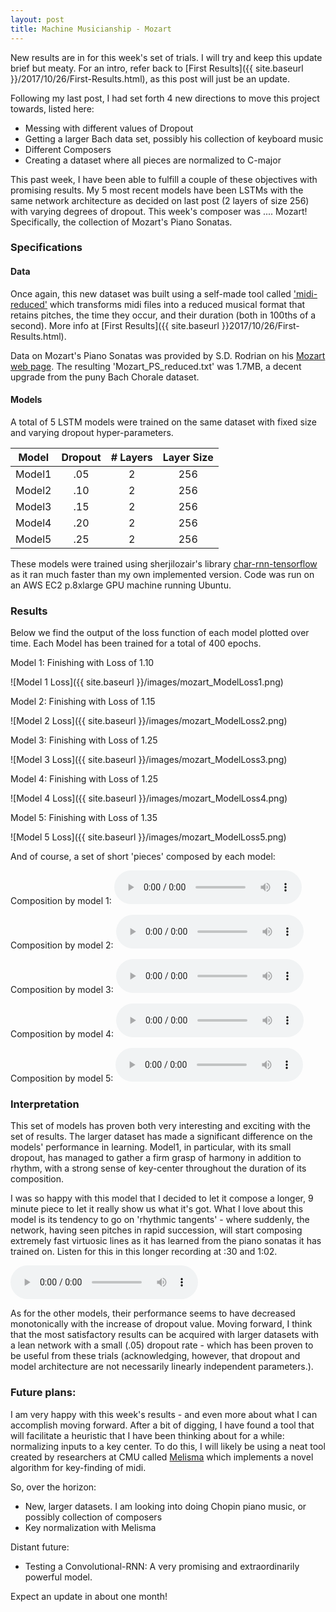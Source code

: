 ```yaml
---
layout: post
title: Machine Musicianship - Mozart
---
```


New results are in for this week's set of trials. I will try and keep this
update brief but meaty. For an intro, refer back to [First Results]({{ site.baseurl }}/2017/10/26/First-Results.html),
as this post will just be an update.

Following my last post, I had set forth 4 new directions to move this project
towards, listed here:

* Messing with different values of Dropout
* Getting a larger Bach data set, possibly his collection of keyboard music
* Different Composers
* Creating a dataset where all pieces are normalized to C-major

This past week, I have been able to fulfill a couple of these objectives with
promising results. My 5 most recent models have been LSTMs with the same network
architecture as decided on last post (2 layers of size 256) with varying degrees
of dropout. This week's composer was .... Mozart! Specifically, the collection
of Mozart's Piano Sonatas.

### Specifications
#### Data
Once again, this new dataset was built using a self-made tool called ['midi-reduced'](https://github.com/machine-music/midi-reduced)
which transforms midi files into a reduced musical format that retains pitches,
the time they occur, and their duration (both in 100ths of a second). More info
at [First Results]({{ site.baseurl }}2017/10/26/First-Results.html).

Data on Mozart's Piano Sonatas was provided by S.D. Rodrian on his [Mozart
web page](http://mozart.sdrodrian.com/). The resulting 'Mozart_PS_reduced.txt'
was 1.7MB, a decent upgrade from the puny Bach Chorale dataset.

#### Models
A total of 5 LSTM models were trained on the same dataset with fixed size and
varying dropout hyper-parameters.

| Model | Dropout | # Layers | Layer Size |
|:-----:|:-------:|:--------:|:----------:|
| Model1|      .05|         2|         256|
| Model2|      .10|         2|         256|
| Model3|      .15|         2|         256|
| Model4|      .20|         2|         256|
| Model5|      .25|         2|         256|

These models were trained using sherjilozair's library [char-rnn-tensorflow](https://github.com/sherjilozair/char-rnn-tensorflow)
as it ran much faster than my own implemented version. Code was run on
an AWS EC2 p.8xlarge GPU machine running Ubuntu.

### Results

Below we find the output of the loss function of each model plotted over time.
Each Model has been trained for a total of 400 epochs.


Model 1: Finishing with Loss of 1.10

![Model 1 Loss]({{ site.baseurl }}/images/mozart_ModelLoss1.png)


Model 2: Finishing with Loss of 1.15

![Model 2 Loss]({{ site.baseurl }}/images/mozart_ModelLoss2.png)


Model 3: Finishing with Loss of 1.25

![Model 3 Loss]({{ site.baseurl }}/images/mozart_ModelLoss3.png)


Model 4: Finishing with Loss of 1.25

![Model 4 Loss]({{ site.baseurl }}/images/mozart_ModelLoss4.png)


Model 5:  Finishing with Loss of 1.35

![Model 5 Loss]({{ site.baseurl }}/images/mozart_ModelLoss5.png)


And of course, a set of short 'pieces' composed by each model:

Composition by model 1:
<audio controls>
  <source src="/audio/mozart_composition1.wav" type="audio/wav">
  Your browser does not support the audio tag.
</audio>

Composition by model 2:
<audio controls>
  <source src="/audio/mozart_composition2.wav" type="audio/wav">
  Your browser does not support the audio tag.
</audio>

Composition by model 3:
<audio controls>
  <source src="/audio/mozart_composition3.wav" type="audio/wav">
  Your browser does not support the audio tag.
</audio>

Composition by model 4:
<audio controls>
  <source src="/audio/mozart_composition4.wav" type="audio/wav">
  Your browser does not support the audio tag.
</audio>

Composition by model 5:
<audio controls>
  <source src="/audio/mozart_composition5.wav" type="audio/wav">
  Your browser does not support the audio tag.
</audio>

### Interpretation

This set of models has proven both very interesting and exciting with the set of
results. The larger dataset has made a significant difference on the models'
performance in learning. Model1, in particular, with its small dropout, has
managed to gather a firm grasp of harmony in addition to rhythm, with a strong
sense of key-center throughout the duration of its composition.

I was so happy with this model that I decided to let it compose a longer, 9
minute piece to let it really show us what it's got. What I love about this
model is its tendency to go on 'rhythmic tangents' - where suddenly, the
network, having seen pitches in rapid succession, will start composing extremely
fast virtuosic lines as it has learned from the piano sonatas it has trained on.
Listen for this in this longer recording at :30 and 1:02.

<audio controls>
  <source src="/audio/mozart_composition1extra.wav" type="audio/wav">
  Your browser does not support the audio tag.
</audio>

As for the other models, their performance seems to have decreased monotonically
with the increase of dropout value. Moving forward, I think that the most
satisfactory results can be acquired with larger datasets with a lean network
with a small (.05) dropout rate - which has been proven to be useful from these
trials (acknowledging, however, that dropout and model architecture are not
necessarily linearly independent parameters.).



### Future plans:
I am very happy with this week's results - and even more about what I can
accomplish moving forward. After a bit of digging, I have found a tool that will
facilitate a heuristic that I have been thinking about for a while: normalizing
inputs to a key center. To do this, I will likely be using a neat tool created
by researchers at CMU called [Melisma](http://www.link.cs.cmu.edu/music-analysis/)
which implements a novel algorithm for key-finding of midi.

So, over the horizon:
* New, larger datasets. I am looking into doing Chopin piano music, or possibly
collection of composers
* Key normalization with Melisma

Distant future:
* Testing a Convolutional-RNN: A very promising and extraordinarily powerful
model.


Expect an update in about one month!
